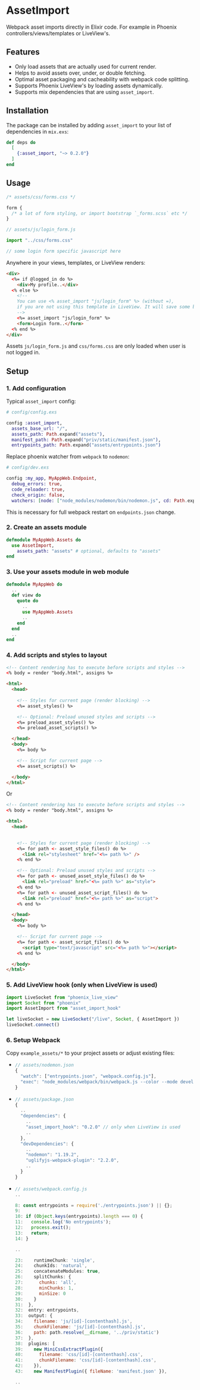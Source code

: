 # AssetImport

Webpack asset imports directly in Elixir code. For example in Phoenix controllers/views/templates or LiveView's.

## Features
- Only load assets that are actually used for current render.
- Helps to avoid assets over, under, or double fetching.
- Optimal asset packaging and cacheability with webpack code splitting.
- Supports Phoenix LiveView's by loading assets dynamically.
- Supports mix dependencies that are using `asset_import`.

## Installation

The package can be installed by adding `asset_import` to your list of dependencies in `mix.exs`:

```elixir
def deps do
  [
    {:asset_import, "~> 0.2.0"}
  ]
end
```

## Usage

```css
/* assets/css/forms.css */

form {
  /* a lot of form styling, or import bootstrap `_forms.scss` etc */
}
```

```javascript
// assets/js/login_form.js

import "../css/forms.css"

// some login form specific javascript here
```

Anywhere in your views, templates, or LiveView renders:
```html
<div>
  <%= if @logged_in do %>
    <div>My profile..</div>
  <% else %>
    <!--
    You can use <% asset_import "js/login_form" %> (without =),
    if you are not using this template in LiveView. It will save some bytes from your html.
    -->
    <%= asset_import "js/login_form" %>
    <form>Login form..</form>
  <% end %>
</div>
```

Assets `js/login_form.js` and `css/forms.css` are only loaded when user is not logged in.

## Setup

### 1. Add configuration

Typical `asset_import` config:
```elixir
# config/config.exs

config :asset_import,
  assets_base_url: "/",
  assets_path: Path.expand("assets"),
  manifest_path: Path.expand("priv/static/manifest.json"),
  entrypoints_path: Path.expand("assets/entrypoints.json")
```

Replace phoenix watcher from `webpack` to `nodemon`:
```elixir
# config/dev.exs

config :my_app, MyAppWeb.Endpoint,
  debug_errors: true,
  code_reloader: true,
  check_origin: false,
  watchers: [node: ["node_modules/nodemon/bin/nodemon.js", cd: Path.expand("../assets", __DIR__)]]
```
This is necessary for full webpack restart on `endpoints.json` change.

### 2. Create an assets module

```elixir
defmodule MyAppWeb.Assets do
  use AssetImport,
    assets_path: "assets" # optional, defaults to "assets"
end
```

### 3. Use your assets module in web module

```elixir
defmodule MyAppWeb do
  ..
  def view do
    quote do
      ..
      use MyAppWeb.Assets
      ..
    end
  end
  ..
end
```

### 4. Add scripts and styles to layout

```html
<!-- Content rendering has to execute before scripts and styles -->
<% body = render "body.html", assigns %>

<html>
  <head>
    
    <!-- Styles for current page (render blocking) -->
    <%= asset_styles() %>

    <!-- Optional: Preload unused styles and scripts -->
    <%= preload_asset_styles() %>
    <%= preload_asset_scripts() %>

  </head>
  <body>
    <%= body %>

    <!-- Script for current page -->
    <%= asset_scripts() %>

  </body>
</html>
```

Or
```html
<!-- Content rendering has to execute before scripts and styles -->
<% body = render "body.html", assigns %>

<html>
  <head>
    

    <!-- Styles for current page (render blocking) -->
    <%= for path <- asset_style_files() do %>
      <link rel="stylesheet" href="<%= path %>" />
    <% end %>

    <!-- Optional: Preload unused styles and scripts -->
    <%= for path <- unused_asset_style_files() do %>
      <link rel="preload" href="<%= path %>" as="style">
    <% end %>
    <%= for path <- unused_asset_script_files() do %>
      <link rel="preload" href="<%= path %>" as="script">
    <% end %>

  </head>
  <body>
    <%= body %>

    <!-- Script for current page -->
    <%= for path <- asset_script_files() do %>
      <script type="text/javascript" src="<%= path %>"></script>
    <% end %>

  </body>
</html>
```

### 5. Add LiveView hook (only when LiveView is used)

```javascript
import LiveSocket from "phoenix_live_view"
import Socket from "phoenix"
import AssetImport from "asset_import_hook"

let liveSocket = new LiveSocket("/live", Socket, { AssetImport })
liveSocket.connect()
```

### 6. Setup Webpack

Copy `example_assets/*` to your project assets or adjust existing files:

- ```javascript
  // assets/nodemon.json
  {
    "watch": ["entrypoints.json", "webpack.config.js"],
    "exec": "node_modules/webpack/bin/webpack.js --color --mode development --watch-stdin"
  }
  ```

- ```javascript
  // assets/package.json
  {
    ..
    "dependencies": {
      ..
      "asset_import_hook": "0.2.0" // only when LiveView is used
      ..
    },
    "devDependencies": {
      ..
      "nodemon": "1.19.2",
      "uglifyjs-webpack-plugin": "2.2.0",
      ..
    }
  }
  ```

- ```javascript
  // assets/webpack.config.js
  ..

  8: const entrypoints = require('./entrypoints.json') || {};
  9:
  10: if (Object.keys(entrypoints).length === 0) {
  11:   console.log('No entrypoints');
  12:   process.exit();
  13:   return;
  14: }

  ..

  23:    runtimeChunk: 'single',
  24:    chunkIds: 'natural',
  25:    concatenateModules: true,
  26:    splitChunks: {
  27:      chunks: 'all',
  28:      minChunks: 1,
  29:      minSize: 0
  30:    }
  31:  },
  32:  entry: entrypoints,
  33:  output: {
  34:    filename: 'js/[id]-[contenthash].js',
  35:    chunkFilename: 'js/[id]-[contenthash].js',
  36:    path: path.resolve(__dirname, '../priv/static')
  37:  },
  38:  plugins: [
  39:    new MiniCssExtractPlugin({
  40:      filename: 'css/[id]-[contenthash].css',
  41:      chunkFilename: 'css/[id]-[contenthash].css',
  42:    }),
  43:    new ManifestPlugin({ fileName: 'manifest.json' }),

  ..
  ```
